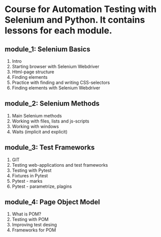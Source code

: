 # Course for Automation Testing with Selenium and Python. It contains lessons for each module.

## module_1: Selenium Basics
1. Intro
2. Starting browser with Selenium Webdriver 
3. Html-page structure 
4. Finding elements
5. Practice with finding and writing CSS-selectors
6. Finding elements with Selenium Webdriver 


## module_2: Selenium Methods 
1. Main Selenium methods 
2. Working with files, lists and js-scripts
3. Working with windows 
4. Waits (implicit and explicit)

## module_3: Test Frameworks
1. GIT
2. Testing web-applications and test frameworks 
3. Testing with Pytest
4. Fixtures in Pytest
5. Pytest - marks
6. Pytest - parametrize, plagins

## module_4: Page Object Model
1. What is POM?
2. Testing with POM
3. Improving test desing
4. Frameworks for POM
